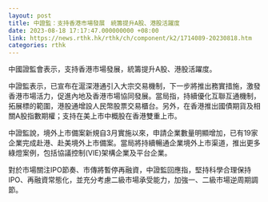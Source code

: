 ```yaml
---
layout: post
title: 中證監：支持香港市場發展　統籌提升A股、港股活躍度
date: 2023-08-18 17:17:47.000000000 +08:00
link: https://news.rthk.hk/rthk/ch/component/k2/1714089-20230818.htm
categories: rthk
---
```


中國證監會表示，支持香港市場發展，統籌提升A股、港股活躍度。

中證監表示，已宣布在滬深港通引入大宗交易機制，下一步將推出務實措施，激發香港市場活力，促進內地及香港市場協同發展。當局指，持續優化互聯互通機制，拓展標的範圍，港股通增設人民幣股票交易櫃台。另外，在香港推出國債期貨及相關A股指數期權；支持在美上市中概股在香港雙重上市。

中證監說，境外上市備案新規自3月實施以來，申請企業數量明顯增加，已有19家企業完成赴港、赴美境外上市備案。當局將持續暢通企業境外上市渠道，推出更多綠燈案例，包括協議控制(VIE)架構企業及平台企業。

對於市場關注IPO節奏、市傳將暫停再融資，中證監回應指，堅持科學合理保持IPO、再融資常態化，並充分考慮二級市場承受能力，加強一、二級市場逆周期調節。
